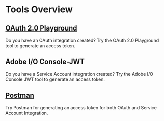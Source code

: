 
# Tools Overview


## [OAuth 2.0 Playground](OAuthPlayground.md)
Do you have an OAuth integration created? Try the OAuth 2.0 Playground tool to generate an access token.

## Adobe I/O Console-JWT
Do you have a Service Account integration created? Try the Adobe I/O Console JWT tool to generate an access token.

## [Postman](Postman.md)
Try Postman for generating an access token for both OAuth and Service Account Integration.
